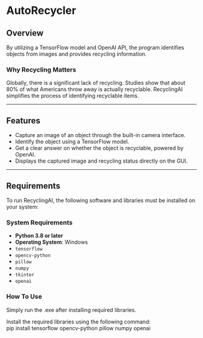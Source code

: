 # AutoRecycler

## Overview  
 By utilizing a TensorFlow model and OpenAI API, the program identifies objects from images and provides recycling information.

### Why Recycling Matters  
Globally, there is a significant lack of recycling. Studies show that about 80% of what Americans throw away is actually recyclable. RecyclingAI simplifies the process of identifying recyclable items.

---

## Features  
- Capture an image of an object through the built-in camera interface.  
- Identify the object using a TensorFlow model.  
- Get a clear answer on whether the object is recyclable, powered by OpenAI.  
- Displays the captured image and recycling status directly on the GUI.

---

## Requirements  

To run RecyclingAI, the following software and libraries must be installed on your system:

### System Requirements  
- **Python 3.8 or later**  
- **Operating System**: Windows
-  `tensorflow`  
- `opencv-python`  
- `pillow`  
- `numpy`  
- `tkinter` 
- `openai`  

### How To Use

Simply run the .exe after installing required libraries.

Install the required libraries using the following command:  
pip install tensorflow opencv-python pillow numpy openai
